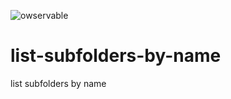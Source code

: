 ![owservable](https://avatars0.githubusercontent.com/u/87773159?s=75)

# list-subfolders-by-name

list subfolders by name
